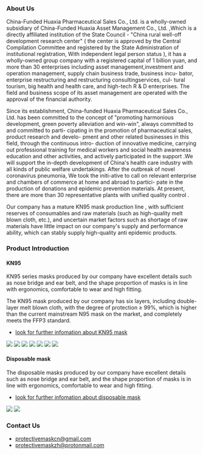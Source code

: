 ### About Us
China-Funded Huaxia Pharmaceutical Sales Co., Ltd. is a wholly-owned subsidiary of China-Funded Huaxia Asset Management Co., Ltd. ,Which is a directly affiliated institution of the State Council - "China rural well-off development research center" ( the center is approved by the Central Compilation Committee and registered by the State Administration of institutional registration, With independent legal person status ), it has a wholly-owned group company with a registered capital of 1 billion yuan, and more than 30 enterprises including asset management,investment and operation management, supply chain business trade, business incu- bator, enterprise restructuring and restructuring consultingservices, cul- tural tourism, big health and health care, and high-tech R & D enterprises. The field and business scope of its asset management are operated with the approval of the financial authority.

Since its establishment, China-funded Huaxia Pharmaceutical Sales Co., Ltd. has been committed to the concept of "promoting harmonious development, green poverty alleviation and win-win", always committed to and committed to parti- cipating in the promotion of pharmaceutical sales, product research and develo- pment and other related businesses in this field, through the continuous intro- duction of innovative medicine, carrying out professional training for medical workers and social health awareness education and other activities, and actively participated in the support .We will support the in-depth development of China's health care industry with all kinds of public welfare undertakings.
After the outbreak of novel coronavirus pneumonia, We took the initi-ative to call on relevant enterprise and chambers of commerce at home and abroad to partici- pate in the production of donations and epidemic prevention materials. At present, there are more than 30 representative plants with unified quality control .

Our company has a mature KN95 mask production line , with sufficient reserves of consumables and raw materials (such as high-quality melt blown cloth, etc.), and uncertain market factors such as shortage of raw materials have little impact on our company's supply and performance ability, which can stably supply high-quality anti epidemic products.

### Product Introduction
#### KN95
KN95 series masks produced by our company have excellent details such as nose bridge and ear belt, and the shape proportion of masks is in line with ergonomics, comfortable to wear and high fitting.

The KN95 mask produced by our company has six layers, including double-layer melt blown cloth, with the degree of protection ≥ 99%, which is higher than the current mainstream N95 mask on the market, and completely meets the FFP3 standard.
* [look for further infomation about KN95 mask](https://protectivemask.github.io/pdf/introduction_kn95.pdf)

![](https://protectivemask.github.io/img/mask_kn95_intoduction1.png)
![](https://protectivemask.github.io/img/mask_kn95_intoduction2.png)
![](https://protectivemask.github.io/img/mask_kn95_intoduction3.png)
![](https://protectivemask.github.io/img/mask_kn95_intoduction4.png)
![](https://protectivemask.github.io/img/mask_kn95_intoduction5.jpeg)
![](https://protectivemask.github.io/img/mask_kn95_intoduction6.jpeg)
![](https://protectivemask.github.io/img/mask_kn95_intoduction7.jpeg)

#### Disposable mask
The disposable masks produced by our company have excellent details such as nose bridge and ear belt, and the shape proportion of masks is in line with ergonomics, comfortable to wear and high fitting.
* [look for further infomation about disposable mask](https://protectivemask.github.io/pdf/introduction_disposable.pdf)


![](https://protectivemask.github.io/img/introduction_disposable_1.png)
![](https://protectivemask.github.io/img/introduction_disposable_2.png)

### Contact Us
* protectivemaskcn@gmail.com
* protectivemaskzh@protonmail.com
